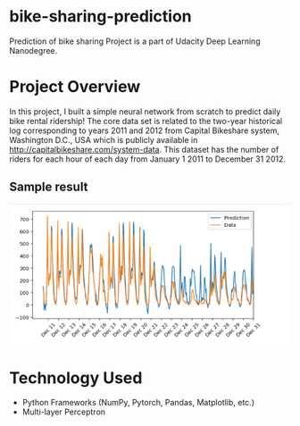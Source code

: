 # bike-sharing-prediction

Prediction of bike sharing Project is a part of Udacity Deep Learning Nanodegree.

# Project Overview

In this project, I built a simple neural network from scratch to predict daily bike rental ridership! 
The core data set is related to the two-year historical log corresponding to years 2011 and 2012 from Capital Bikeshare system, Washington D.C., USA which is publicly available in http://capitalbikeshare.com/system-data. This dataset has the number of riders for each hour of each day from January 1 2011 to December 31 2012. 


## Sample result

![Alt text](src/assets/result.PNG?raw=true "sample prediction")

# Technology Used

- Python Frameworks (NumPy, Pytorch, Pandas, Matplotlib, etc.)
- Multi-layer Perceptron
